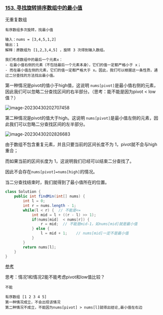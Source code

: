 ### [153. 寻找旋转排序数组中的最小值](https://leetcode.cn/problems/find-minimum-in-rotated-sorted-array/)

无重复数组

```
有序数组多次旋转，找最小值

输入：nums = [3,4,5,1,2]
输出：1
解释：原数组为 [1,2,3,4,5] ，旋转 3 次得到输入数组。
```



```
我们考虑数组中的最后一个元素x：
- 在最小值右侧的元素（不包括最后一个元素本身），它们的值一定都严格小于 x；
- 而在最小值左侧的元素，它们的值一定都严格大于 x。因此，我们可以根据这一条性质，通过二分查找的方法找出最小值。
```



第一种情况是pivot的值小于high值，这说明 `nums[pivot]`是最小值右侧的元素，因此我们可以忽略二分查找区间的右半部分。（思考：能不能是因为pivot < low值？）

![image-20230430202707458](https://cdn.jsdelivr.net/gh/iamk123/typora@main/uPic/2023/04/30/20270716828576271682857627561i9OumE-image-20230430202707458.png)

第二种情况是pivot的值大于high。这说明 `nums[pivot]`是最小值左侧的元素，因此我们可以忽略二分查找区间的左半部分。

![image-20230430202826683](https://cdn.jsdelivr.net/gh/iamk123/typora@main/uPic/2023/04/30/20282616828577061682857706805qP4Oc2-image-20230430202826683.png)

由于数组不包含重复元素，并且只要当前的区间长度不为 1，pivot就不会与high重合；

而如果当前的区间长度为 1，这说明我们已经可以结束二分查找了。

因此不会存在`nums[pivot]=nums[high]`的情况。

当二分查找结束时，我们就得到了最小值所在的位置。

```java
class Solution {
    public int findMin(int[] nums) {
        int l = 0;
        int r = nums.length - 1;
        while(l < r) {  // 不能是<=
            int mid = l + ((r - l) >> 1);
            if(nums[mid]  < nums[r]) {
                r = mid;  // 不能是mid-1，如nums[mid]就是最小值
            } else {
                l = mid + 1;    // nums[mid]一定不是最小值
            }
        }
        return nums[l];
    }
}
```

[参考](https://leetcode.cn/problems/find-minimum-in-rotated-sorted-array/solution/xun-zhao-xuan-zhuan-pai-xu-shu-zu-zhong-5irwp/)



思考：情况1和情况2能不能考虑pivot和low值比较？

```
不能

有序数组 [1 2 3 4 5]
第一种情况成立，不会出现该情况
第二种情况不成立，不能因为nums[pivot] > nums[l]就得出结论,最小值在右边

```

